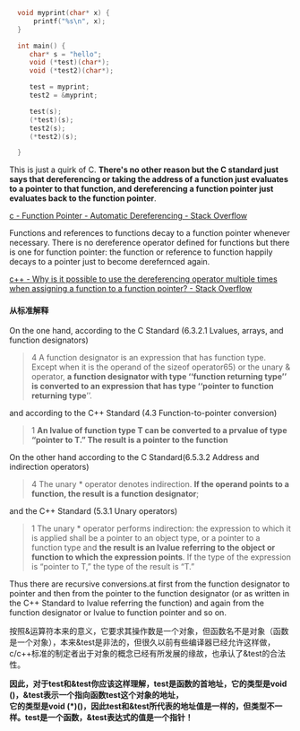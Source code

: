 
```c
  void myprint(char* x) {
      printf("%s\n", x); 
  }

  int main() {
     char* s = "hello";
     void (*test)(char*);
     void (*test2)(char*);

     test = myprint;
     test2 = &myprint;

     test(s);
     (*test)(s);
     test2(s);
     (*test2)(s);

  }
```

This is just a quirk of C. **There's no other reason but the C standard just says that dereferencing or taking the address of a function just evaluates to a pointer to that function, and dereferencing a function pointer just evaluates back to the function pointer**.

[c - Function Pointer - Automatic Dereferencing - Stack Overflow](https://stackoverflow.com/questions/7518815/function-pointer-automatic-dereferencing?noredirect=1&lq=1)

Functions and references to functions decay to a function pointer whenever necessary. There is no dereference operator defined for functions but there is one for function pointer: the function or reference to function happily decays to a pointer just to become derefernced again.

[c++ - Why is it possible to use the dereferencing operator multiple times when assigning a function to a function pointer? - Stack Overflow](https://stackoverflow.com/questions/41097868/why-is-it-possible-to-use-the-dereferencing-operator-multiple-times-when-assigni?noredirect=1&lq=1)

#### 从标准解释
On the one hand, according to the C Standard (6.3.2.1 Lvalues, arrays, and function designators)

> 4 A function designator is an expression that has function type. Except when it is the operand of the sizeof operator65) or the unary & operator, **a function designator with type ‘‘function returning type’’ is converted to an expression that has type ‘‘pointer to function returning type**’’.

and according to the C++ Standard (4.3 Function-to-pointer conversion)

> 1 **An lvalue of function type T can be converted to a prvalue of type “pointer to T.” The result is a pointer to the function**

On the other hand according to the C Standard(6.5.3.2 Address and indirection operators)

> 4 The unary * operator denotes indirection. **If the operand points to a function, the result is a function designator**;

and the C++ Standard (5.3.1 Unary operators)

> 1 The unary * operator performs indirection: the expression to which it is applied shall be a pointer to an object type, or a pointer to a function type and **the result is an lvalue referring to the object or function to which the expression points**. If the type of the expression is “pointer to T,” the type of the result is “T.”

Thus there are recursive conversions.at first from the function designator to pointer and then from the pointer to the function designator (or as written in the C++ Standard to lvalue referring the function) and again from the function designator or lvalue to function pointer and so on.


按照&运算符本来的意义，它要求其操作数是一个对象，但函数名不是对象（函数是一个对象），本来&test是非法的，但很久以前有些编译器已经允许这样做，   
c/c++标准的制定者出于对象的概念已经有所发展的缘故，也承认了&test的合法性。   
  
**因此，对于test和&test你应该这样理解，test是函数的首地址，它的类型是void ()，&test表示一个指向函数test这个对象的地址，**   
**它的类型是void (*)()，因此test和&test所代表的地址值是一样的，但类型不一样。test是一个函数，&test表达式的值是一个指针！**